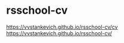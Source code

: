 # rsschool-cv
https://vvstankevich.github.io/rsschool-cv/cv
https://vvstankevich.github.io/rsschool-cv/
